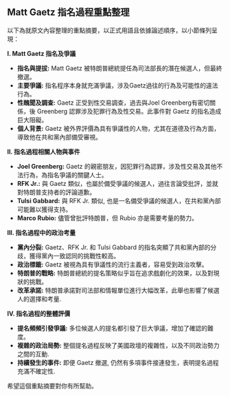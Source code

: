 ## Matt Gaetz 指名過程重點整理

以下為就原文內容整理的重點摘要，以正式用語且依據論述順序，以小節條列呈現：

**I. Matt Gaetz 指名及爭議**

* **指名與提拔:** Matt Gaetz 被特朗普總統提任為司法部長的潛在候選人，但最終撤選。
* **主要爭議:** 指名程序本身就充滿爭議，涉及Gaetz過往的行為及可能性的違法行為。
* **性醜聞及調查:** Gaetz 正受到性交易調查，過去與Joel Greenberg有密切關係，後 Greenberg 認罪涉及犯罪行為及性交易。此事件對 Gaetz 的指名造成巨大阻礙。
* **個人背景:**  Gaetz 被外界評價為具有爭議性的人物，尤其在道德及行為方面，導致他在共和黨內部備受審視。

**II. 指名過程相關人物與事件**

* **Joel Greenberg:**  Gaetz 的親密朋友，因犯罪行為認罪，涉及性交易及其他不法行為，為指名爭議的關鍵人士。
* **RFK Jr.:**  與 Gaetz 類似，也屬於備受爭議的候選人，過往言論受批評，並就對特朗普支持者的評論道歉。
* **Tulsi Gabbard:**  與 RFK Jr. 類似, 也是一名備受爭議的候選人，在共和黨內部可能難以獲得支持。
* **Marco Rubio:**  儘管曾批評特朗普，但 Rubio 亦是需要考量的勢力。

**III. 指名過程中的政治考量**

* **黨內分裂:**  Gaetz、RFK Jr. 和 Tulsi Gabbard 的指名突顯了共和黨內部的分歧，獲得黨內一致認同的挑戰性較高。
* **政治標籤:** Gaetz 被視為具有爭議性的流行主義者，容易受到政治攻擊。
* **特朗普的戰略:** 特朗普總統的提名策略似乎旨在追求戲劇化的效果，以及對現狀的挑戰。
* **改革承諾:**  特朗普承諾對司法部和情報單位進行大幅改革，此舉也影響了候選人的選擇和考量.

**IV. 指名過程的整體評價**

* **提名頻頻引發爭議:** 多位候選人的提名都引發了巨大爭議，增加了確認的難度。
* **複雜的政治局勢:** 整個提名過程反映了美國政壇的複雜性，以及不同政治勢力之間的互動.
* **持續發生的事件:**  即便 Gaetz 撤選, 仍然有多項事件接連發生，表明提名過程充滿不確定性.

希望這個重點摘要對你有所幫助。